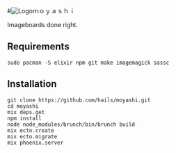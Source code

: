#![Logo](https://i.imgur.com/qlIRj4d.png)ｍｏｙａｓｈｉ

Imageboards done right.

## Requirements

```
sudo pacman -S elixir npm git make imagemagick sassc
```

## Installation

```
git clone https://github.com/hails/moyashi.git
cd moyashi
mix deps.get
npm install
node node_modules/brunch/bin/brunch build
mix ecto.create
mix ecto.migrate
mix phoenix.server
```
